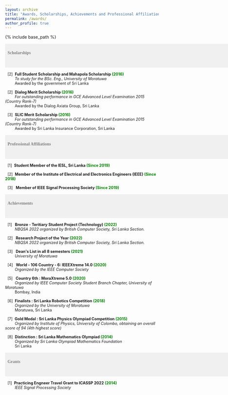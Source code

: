 ```yaml
---
layout: archive
title: "Awards, Scholarships, Achievements and Professional Affiliations"
permalink: /awards/
author_profile: true
---
```


{% include base_path %}

<span style="font-size:1em;font-family:georgia; color:gray;background-color: #F0F0F0;height: 4em; width: 57em; display:inline-block; vertical-align: middle; padding-top: 22px;padding-left: 8px;text-align: left"><b>Scholarships</b></span><br/>


<span style="font-size:0.9em;padding-left: 8px;text-align: justify"> [2]<span style="color:white">a</span><b>Full Student Scholarship and Mahapola Scholarship<span style="color:green"> (2016) </span></b><br />
 &nbsp; &nbsp; &thinsp; &thinsp; &thinsp; <i>  To study for the BSc. Eng., University of Moratuwa </i><br/>
 &nbsp; &nbsp; &thinsp; &thinsp; &thinsp; Awarded by the government of Sri Lanka <br/>
  
<span style="font-size:0.9em;padding-left: 8px;text-align: justify"> [2]<span style="color:white">a</span><b>Dialog Merit Scholarship<span style="color:green"> (2016) </span></b><br />
 &nbsp; &nbsp; &thinsp; &thinsp; &thinsp; <i>  For outstanding performance in GCE Advanced Level Examination 2015 (Country Rank-7) </i><br/>
 &nbsp; &nbsp; &thinsp; &thinsp; &thinsp; Awarded by the Dialog Axiata Group, Sri Lanka <br/>
 
 <span style="font-size:0.9em;padding-left: 8px;text-align: justify"> [3]<span style="color:white">a</span><b>SLIC Merit Scholarship<span style="color:green"> (2016) </span></b><br />
 &nbsp; &nbsp; &thinsp; &thinsp; &thinsp; <i>  For outstanding performance in GCE Advanced Level Examination 2015 (Country Rank-7) </i><br/>
 &nbsp; &nbsp; &thinsp; &thinsp; &thinsp; Awarded by Sri Lanka Insurance Corporation, Sri Lanka <br/>
 
   
<span style="font-size:1em;font-family:georgia; color:gray;background-color: #F0F0F0;height: 4em; width: 57em; display:inline-block; vertical-align: middle; padding-top: 22px;padding-left: 8px;text-align: left"><b>Professional Affiliations</b></span><br/>

<span style="font-size:0.9em;padding-left: 8px;text-align: justify"> [1]<span style="color:white">a</span><b>Student Member of the IESL, Sri Lanka<span style="color:green"> (Since 2019) </span></b><br />
 
<span style="font-size:0.9em;padding-left: 8px;text-align: justify"> [2]<span style="color:white">a</span><b>Member of the Institute of Electrical and Electronics Engineers (IEEE)<span style="color:green"> (Since 2018) </span></b><br />
 
<span style="font-size:0.9em;padding-left: 8px;text-align: justify"> [3]<span style="color:white">a</span><b> Member of IEEE Signal Processing Society<span style="color:green"> (Since 2019) </span></b><br />
 
<span style="font-size:1em;font-family:georgia; color:gray;background-color: #F0F0F0;height: 4em; width: 57em; display:inline-block; vertical-align: middle; padding-top: 22px;padding-left: 8px;text-align: left"><b>Achievements</b></span><br/>

<span style="font-size:0.9em;padding-left: 8px;text-align: justify"> [1]<span style="color:white">a</span><b> Bronze - Teritiary Student Project (Technology) <span style="color:green"> (2022) </span></b><br />
 &nbsp; &nbsp; &thinsp; &thinsp; &thinsp; <i> NBQSA 2022 organized by British Computer Society, Sri Lanka Section. </i><br/>
 
<span style="font-size:0.9em;padding-left: 8px;text-align: justify"> [2]<span style="color:white">a</span><b> Research Project of the Year <span style="color:green"> (2022) </span></b><br />
 &nbsp; &nbsp; &thinsp; &thinsp; &thinsp; <i> NBQSA 2022 organized by British Computer Society, Sri Lanka Section. </i><br/>
 
<span style="font-size:0.9em;padding-left: 8px;text-align: justify"> [3]<span style="color:white">a</span><b> Dean's List in all 8 semesters <span style="color:green"> (2021) </span></b><br />
 &nbsp; &nbsp; &thinsp; &thinsp; &thinsp; <i> University of Moratuwa </i><br/>
 
<span style="font-size:0.9em;padding-left: 8px;text-align: justify"> [4]<span style="color:white">a</span><b> World - 106 Country - 6: IEEEXtreme 14.0 <span style="color:green"> (2020) </span></b><br />
 &nbsp; &nbsp; &thinsp; &thinsp; &thinsp; <i> Organized by the IEEE Computer Society </i><br/>

 
<span style="font-size:0.9em;padding-left: 8px;text-align: justify"> [5]<span style="color:white">a</span><b> Country 6th : MoraXtreme 5.0 <span style="color:green"> (2020) </span></b><br />
 &nbsp; &nbsp; &thinsp; &thinsp; &thinsp; <i> Organized by IEEE Computer Society Student Branch Chapter, University of Moratuwa </i><br/>
 &nbsp; &nbsp; &thinsp; &thinsp; &thinsp; Bombay, India <br/>
 
<span style="font-size:0.9em;padding-left: 8px;text-align: justify"> [6]<span style="color:white">a</span><b>Finalists : Sri Lanka Robotics Competition<span style="color:green"> (2018) </span></b><br />
 &nbsp; &nbsp; &thinsp; &thinsp; &thinsp; <i> Organized by the University of Moratuwa </i><br/>
 &nbsp; &nbsp; &thinsp; &thinsp; &thinsp; Moratuwa, Sri Lanka <br/>
 
<span style="font-size:0.9em;padding-left: 8px;text-align: justify"> [7]<span style="color:white">a</span><b>Gold Medal : Sri Lanka Physics Olympiad Competition<span style="color:green"> (2015) </span></b><br />
 &nbsp; &nbsp; &thinsp; &thinsp; &thinsp; <i> Organized by Institute of Physics, University of Colombo, obtaining an overall score of 94 (4th highest score) </i><br/>
 
<span style="font-size:0.9em;padding-left: 8px;text-align: justify"> [8]<span style="color:white">a</span><b>Distinction : Sri Lanka Mathematics Olympiad<span style="color:green"> (2014) </span></b><br />
 &nbsp; &nbsp; &thinsp; &thinsp; &thinsp; <i> Organized by Sri Lanka Olympiad Mathematics Foundation </i><br/>
 &nbsp; &nbsp; &thinsp; &thinsp; &thinsp; Sri Lanka <br/>
 

<span style="font-size:1em;font-family:georgia; color:gray;background-color: #F0F0F0;height: 4em; width: 57em; display:inline-block; vertical-align: middle; padding-top: 22px;padding-left: 8px;text-align: left"><b>Grants</b></span><br/>

<span style="font-size:0.9em;padding-left: 8px;text-align: justify"> [1]<span style="color:white">a</span><b>Practicing Engneer Travel Grant to ICASSP 2022<span style="color:green"> (2014) </span></b><br />
 &nbsp; &nbsp; &thinsp; &thinsp; &thinsp; <i> IEEE Signal Processing Society </i><br/>
